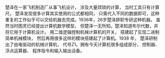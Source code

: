   楚泽在一家飞机制造厂从事飞机设计， 涉及大量烦琐的计算， 当时工具只有计算尺。 楚泽发现很多计算其实使用的公式都相同， 只需代入不同的数据即可，这种重复的工作似乎可以交给机器去完成。1936年，26岁楚泽辞职专研这种机器。
虽然当时图灵已经提出计算机数学模型， 但楚泽一无所知。楚泽知道布尔代数，并将它用于计算机设计。 用二值逻辑控制机械计算机的开关， 搭建起了实现二进制简单机械模块， 然后再用很多这样的模块搭建起了计算机。1938 年， 楚泽研制出了由电驱动的机械计算机， 代号Z1。拥有今天计算机很多组成部分， 控制器、 浮点运算器、 程序指令和输入输出设备。
